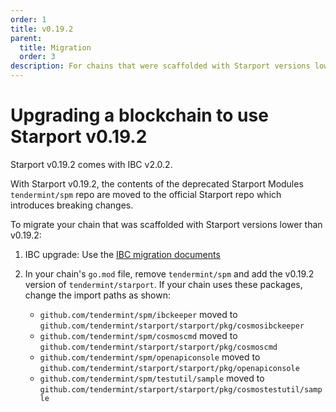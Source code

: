 ```yaml
---
order: 1
title: v0.19.2
parent:
  title: Migration
  order: 3
description: For chains that were scaffolded with Starport versions lower than v0.19.2, changes are required to use Starport v0.19.2. 
---
```


# Upgrading a blockchain to use Starport v0.19.2

Starport v0.19.2 comes with IBC v2.0.2.

With Starport v0.19.2, the contents of the deprecated Starport Modules `tendermint/spm` repo are moved to the official Starport repo which introduces breaking changes.

To migrate your chain that was scaffolded with Starport versions lower than v0.19.2: 

1. IBC upgrade: Use the [IBC migration documents](https://github.com/cosmos/ibc-go/blob/main/docs/migrations/v1-to-v2.md)
   
2. In your chain's `go.mod` file, remove `tendermint/spm` and add the v0.19.2 version of `tendermint/starport`. If your chain uses these packages, change the import paths as shown: 

    - `github.com/tendermint/spm/ibckeeper` moved to `github.com/tendermint/starport/starport/pkg/cosmosibckeeper`
    - `github.com/tendermint/spm/cosmoscmd` moved to `github.com/tendermint/starport/starport/pkg/cosmoscmd` 
    - `github.com/tendermint/spm/openapiconsole` moved to `github.com/tendermint/starport/starport/pkg/openapiconsole`
    - `github.com/tendermint/spm/testutil/sample` moved to `github.com/tendermint/starport/starport/pkg/cosmostestutil/sample`